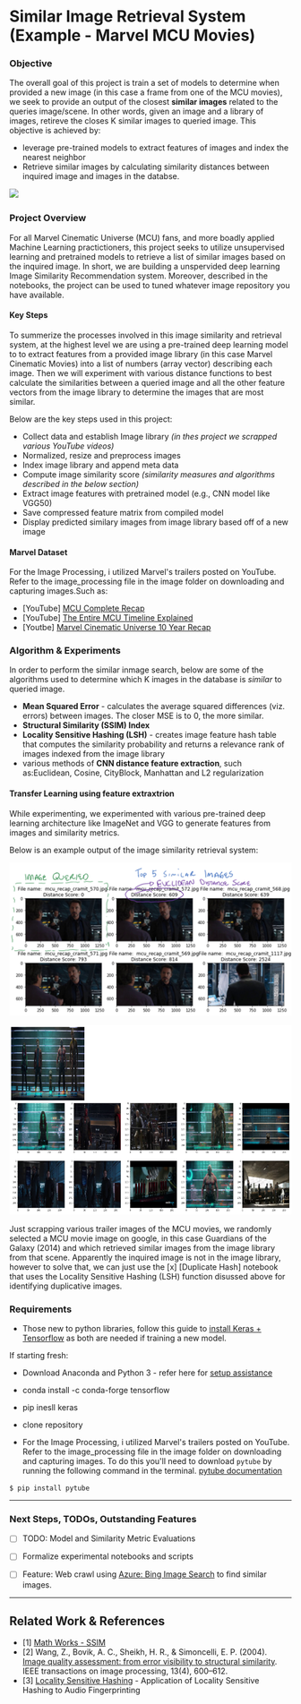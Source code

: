 # Similar Image Retrieval System (Example - Marvel MCU Movies)

### Objective
The overall goal of this project is train a set of models to determine when provided a new image (in this case a frame from one of the MCU movies), we seek to provide an output of the closest __similar images__ related to the queries image/scene. In other words, given an image and a library of images, retireve the closes K similar images to queried image. This objective is achieved by:
* leverage pre-trained models to extract features of images and index the nearest neighbor
* Retrieve similar images by calculating similarity distances between inquired image and images in the databse. 

![](https://cdn-images-1.medium.com/max/2000/1*DcfRFa1ShCK7SkoMC2dHfA.jpeg)

### Project Overview
For all Marvel Cinematic Universe (MCU) fans, and more boadly applied Machine Learning practictioners, this project seeks to utilize unsupervised learning and pretrained models to retrieve a list of similar images based on the inquired image. In short, we are building a unspervided deep learning Image Similarity Recommendation system. Moreover, described in the notebooks, the project can be used to tuned whatever image repository you have available. 

#### Key Steps
To summerize the processes involved in this image similarity and retrieval system, at the highest level we are using a pre-trained deep learning model to to extract features from a provided image library (in this case Marvel Cinematic Movies) into a list of numbers (array vector) describing each image. Then we will experiment with various distance functions to best calculate the similarities between a queried image and all the other feature vectors from the image library to determine the images that are most similar. 

Below are the key steps used in this project:
* Collect data and establish Image library _(in thes project we scrapped various YouTube videos)_
* Normalized, resize and preprocess images 
* Index image library and append meta data
* Compute image similarity score _(similarity measures and algorithms described in the below section)_
* Extract image features with pretrained model (e.g., CNN model like VGG50)
* Save compressed feature matrix from compiled model 
* Display predicted similary images from image library based off of a new image


#### Marvel Dataset
For the Image Processing, i utilized Marvel's trailers posted on YouTube. Refer to the image_processing file in the image folder on downloading and capturing images.Such as:
* [YouTube] [MCU Complete Recap](https://www.youtube.com/watch?v=4eMW0TKNlpQ)
* [YouTube] [The Entire MCU Timeline Explained](https://www.youtube.com/watch?v=SY86xyG-hDY&t=1088s)
* [Youtbe] [Marvel Cinematic Universe 10 Year Recap](https://www.youtube.com/watch?v=wYXav05fy4w)


### Algorithm & Experiments 

In order to perform the similar inmage search, below are some of the algorithms used to determine which K images in the database is _similar_ to queried image. 
* __Mean Squared Error__ - calculates the average squared differences (viz. errors) between images. The closer MSE is to 0, the more similar. 
* __Structural Similarity (SSIM) Index__
* __Locality Sensitive Hashing (LSH)__ - creates image feature hash table that computes the similarity probability and returns a relevance rank of images indexed from the image library
* various methods of __CNN distance feature extraction__, such as:Euclidean, Cosine, CityBlock, Manhattan and L2 regularization 

#### Transfer Learning using feature extraxtrion 
While experimenting, we experimented with various pre-trained deep learning architecture like ImageNet and VGG to generate features from images and similarity metrics. 

Below is an example output of the image similarity retrieval system:

![](https://github.com/naivelogic/Image_Similarity_in_Marvel_MCU/blob/master/dev/marvel_image_retrievel_sample._tony.png)

![](https://github.com/naivelogic/Image_Similarity_in_Marvel_MCU/blob/master/dev/marvel_image_retrievel_sample.png)

Just scrapping various trailer images of the MCU movies, we randomly selected a MCU movie image on google, in this case Guardians of the Galaxy (2014) and which retrieved similar images from the image library from that scene. Apparently the inquired image is not in the image library, however to solve that, we can just use the [x] [Duplicate Hash] notebook that uses the Locality Sensitive Hashing (LSH) function disussed above for identifying duplicative images. 


### Requirements
* Those new to python libraries, follow this guide to [install Keras + Tensorflow](https://keras.io/#installation) as both are needed if training a new model. 

If starting fresh:
* Download Anaconda and Python 3 - refer here for [setup assistance](https://machinelearningmastery.com/setup-python-environment-machine-learning-deep-learning-anaconda/)
* conda install -c conda-forge tensorflow
* pip inesll keras
* clone repository

* For the Image Processing, i utilized Marvel's trailers posted on YouTube. Refer to the image_processing file in the image folder on downloading and capturing images. To do this you'll need to download `pytube` by running the following command in the terminal. [pytube documentation](https://python-pytube.readthedocs.io/en/latest/user/install.html)

```
$ pip install pytube

```

----
### Next Steps, TODOs, Outstanding Features
* [ ] TODO: Model and Similarity Metric Evaluations 
* [ ] Formalize experimental notebooks and scripts
* [ ] Feature: Web crawl using [Azure: Bing Image Search](https://azure.microsoft.com/en-us/services/cognitive-services/bing-image-search-api/) to find similar images. 



----
## Related Work & References
* [1] [Math Works - SSIM](https://www.mathworks.com/help/images/ref/ssim.html)
* [2] Wang, Z., Bovik, A. C., Sheikh, H. R., & Simoncelli, E. P. (2004). [Image quality assessment: from error visibility to structural similarity](https://ece.uwaterloo.ca/~z70wang/publications/ssim.pdf). IEEE transactions on image processing, 13(4), 600–612.
* [3] [Locality Sensitive Hashing](https://santhoshhari.github.io/Locality-Sensitive-Hashing/) - Application of Locality Sensitive Hashing to Audio Fingerprinting
